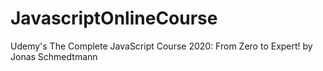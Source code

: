 # JavascriptOnlineCourse
Udemy's The Complete JavaScript Course 2020: From Zero to Expert! by Jonas Schmedtmann
